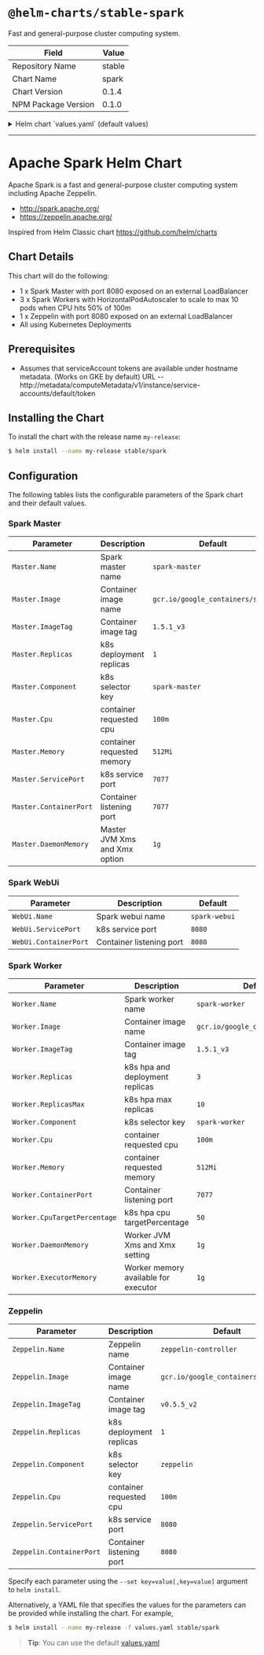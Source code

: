 # `@helm-charts/stable-spark`

Fast and general-purpose cluster computing system.

| Field               | Value  |
| ------------------- | ------ |
| Repository Name     | stable |
| Chart Name          | spark  |
| Chart Version       | 0.1.4  |
| NPM Package Version | 0.1.0  |

<details>

<summary>Helm chart `values.yaml` (default values)</summary>

```yaml
# Default values for spark.
# This is a YAML-formatted file.
# Declare name/value pairs to be passed into your templates.
# name: value

Master:
  Name: master
  Image: 'gcr.io/google_containers/spark'
  ImageTag: '1.5.1_v3'
  Replicas: 1
  Component: 'spark-master'
  Cpu: '100m'
  Memory: '512Mi'
  ServicePort: 7077
  ContainerPort: 7077
  # Set Master JVM memory. Default 1g
  #DaemonMemory: 1g

WebUi:
  Name: webui
  ServicePort: 8080
  ContainerPort: 8080

Worker:
  Name: worker
  Image: 'gcr.io/google_containers/spark'
  ImageTag: '1.5.1_v3'
  Replicas: 3
  Component: 'spark-worker'
  Cpu: '100m'
  Memory: '512Mi'
  ContainerPort: 8081
  # Set Worker JVM memory. Default 1g
  #DaemonMemory: 1g
  # Set how much total memory workers have to give executors
  #ExecutorMemory: 1g

Zeppelin:
  Name: zeppelin
  Image: 'gcr.io/google_containers/zeppelin'
  ImageTag: 'v0.5.5_v2'
  Replicas: 1
  Component: 'zeppelin'
  Cpu: '100m'
  ServicePort: 8080
  ContainerPort: 8080
```

</details>

---

# Apache Spark Helm Chart

Apache Spark is a fast and general-purpose cluster computing system including Apache Zeppelin.

- http://spark.apache.org/
- https://zeppelin.apache.org/

Inspired from Helm Classic chart https://github.com/helm/charts

## Chart Details

This chart will do the following:

- 1 x Spark Master with port 8080 exposed on an external LoadBalancer
- 3 x Spark Workers with HorizontalPodAutoscaler to scale to max 10 pods when CPU hits 50% of 100m
- 1 x Zeppelin with port 8080 exposed on an external LoadBalancer
- All using Kubernetes Deployments

## Prerequisites

- Assumes that serviceAccount tokens are available under hostname metadata. (Works on GKE by default) URL -- http://metadata/computeMetadata/v1/instance/service-accounts/default/token

## Installing the Chart

To install the chart with the release name `my-release`:

```bash
$ helm install --name my-release stable/spark
```

## Configuration

The following tables lists the configurable parameters of the Spark chart and their default values.

### Spark Master

| Parameter              | Description                   | Default                          |
| ---------------------- | ----------------------------- | -------------------------------- |
| `Master.Name`          | Spark master name             | `spark-master`                   |
| `Master.Image`         | Container image name          | `gcr.io/google_containers/spark` |
| `Master.ImageTag`      | Container image tag           | `1.5.1_v3`                       |
| `Master.Replicas`      | k8s deployment replicas       | `1`                              |
| `Master.Component`     | k8s selector key              | `spark-master`                   |
| `Master.Cpu`           | container requested cpu       | `100m`                           |
| `Master.Memory`        | container requested memory    | `512Mi`                          |
| `Master.ServicePort`   | k8s service port              | `7077`                           |
| `Master.ContainerPort` | Container listening port      | `7077`                           |
| `Master.DaemonMemory`  | Master JVM Xms and Xmx option | `1g`                             |

### Spark WebUi

| Parameter             | Description              | Default       |
| --------------------- | ------------------------ | ------------- |
| `WebUi.Name`          | Spark webui name         | `spark-webui` |
| `WebUi.ServicePort`   | k8s service port         | `8080`        |
| `WebUi.ContainerPort` | Container listening port | `8080`        |

### Spark Worker

| Parameter                    | Description                          | Default                          |
| ---------------------------- | ------------------------------------ | -------------------------------- |
| `Worker.Name`                | Spark worker name                    | `spark-worker`                   |
| `Worker.Image`               | Container image name                 | `gcr.io/google_containers/spark` |
| `Worker.ImageTag`            | Container image tag                  | `1.5.1_v3`                       |
| `Worker.Replicas`            | k8s hpa and deployment replicas      | `3`                              |
| `Worker.ReplicasMax`         | k8s hpa max replicas                 | `10`                             |
| `Worker.Component`           | k8s selector key                     | `spark-worker`                   |
| `Worker.Cpu`                 | container requested cpu              | `100m`                           |
| `Worker.Memory`              | container requested memory           | `512Mi`                          |
| `Worker.ContainerPort`       | Container listening port             | `7077`                           |
| `Worker.CpuTargetPercentage` | k8s hpa cpu targetPercentage         | `50`                             |
| `Worker.DaemonMemory`        | Worker JVM Xms and Xmx setting       | `1g`                             |
| `Worker.ExecutorMemory`      | Worker memory available for executor | `1g`                             |

### Zeppelin

| Parameter                | Description              | Default                             |
| ------------------------ | ------------------------ | ----------------------------------- |
| `Zeppelin.Name`          | Zeppelin name            | `zeppelin-controller`               |
| `Zeppelin.Image`         | Container image name     | `gcr.io/google_containers/zeppelin` |
| `Zeppelin.ImageTag`      | Container image tag      | `v0.5.5_v2`                         |
| `Zeppelin.Replicas`      | k8s deployment replicas  | `1`                                 |
| `Zeppelin.Component`     | k8s selector key         | `zeppelin`                          |
| `Zeppelin.Cpu`           | container requested cpu  | `100m`                              |
| `Zeppelin.ServicePort`   | k8s service port         | `8080`                              |
| `Zeppelin.ContainerPort` | Container listening port | `8080`                              |

Specify each parameter using the `--set key=value[,key=value]` argument to `helm install`.

Alternatively, a YAML file that specifies the values for the parameters can be provided while installing the chart. For example,

```bash
$ helm install --name my-release -f values.yaml stable/spark
```

> **Tip**: You can use the default [values.yaml](values.yaml)
